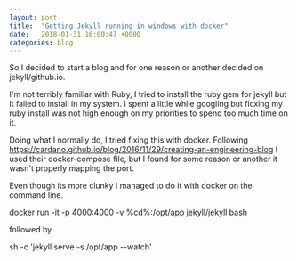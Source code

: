 ```yaml
---
layout: post
title:  "Getting Jekyll running in windows with docker"
date:   2018-01-31 10:00:47 +0000
categories: blog
---
```


So I decided to start a blog and for one reason or another decided on jekyll/github.io.

I'm not terribly familiar with Ruby, I tried to install the ruby gem for jekyll but it failed to install in my system. I spent a little while googling but ficxing my ruby install was not high enough on my priorities to spend too much time on it.

Doing what I normally do, I tried fixing this with docker. Following https://cardano.github.io/blog/2016/11/29/creating-an-engineering-blog I used their docker-compose file, but I found for some reason or another it wasn't properly mapping the port.

Even though its more clunky I managed to do it with docker on the command line.

docker run -it -p 4000:4000 -v %cd%:/opt/app jekyll/jekyll bash

followed by

sh -c 'jekyll serve -s /opt/app --watch'
